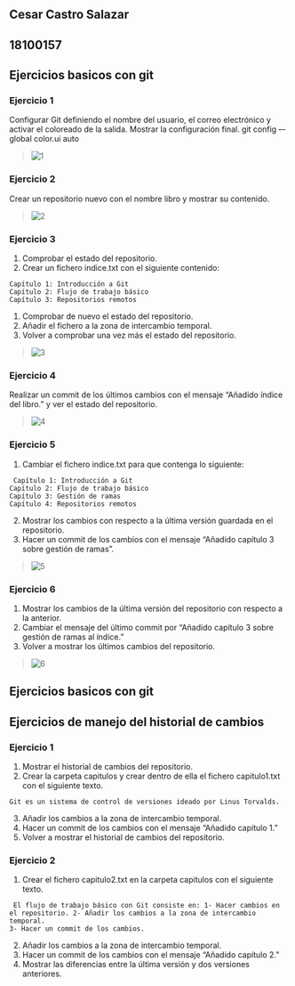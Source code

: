 ## Cesar Castro Salazar ##
## 18100157 ##
## Ejercicios basicos con git ##
### Ejercicio 1 ###
Configurar Git definiendo el nombre del usuario, el correo electrónico y activar el coloreado de la salida. Mostrar la configuración final.
git config –-global color.ui auto
> ![1](https://user-images.githubusercontent.com/78839789/190549823-bc5c576a-3bab-4354-944e-b40305a3b2fa.png)
### Ejercicio 2 ###
Crear un repositorio nuevo con el nombre libro y mostrar su contenido.
> ![2](https://user-images.githubusercontent.com/78839789/190550041-cbbdea7f-5a82-48e2-aa3d-3bff066a2961.png)
### Ejercicio 3 ###
1. Comprobar el estado del repositorio.
2. Crear un fichero indice.txt con el siguiente contenido:
<pre><code>Capítulo 1: Introducción a Git
Capítulo 2: Flujo de trabajo básico
Capítulo 3: Repositorios remotos</pre></code>
1. Comprobar de nuevo el estado del repositorio.
2. Añadir el fichero a la zona de intercambio temporal.
3. Volver a comprobar una vez más el estado del repositorio.
> ![3](https://user-images.githubusercontent.com/78839789/190550169-f253bd40-e282-4b04-9cd5-a059f0fbd40e.png)
### Ejercicio 4 ###
Realizar un commit de los últimos cambios con el mensaje “Añadido índice del libro.” y ver el estado del repositorio.
> ![4](https://user-images.githubusercontent.com/78839789/190550234-03458947-7e23-494c-b1f3-73b5fa6393c9.png)
### Ejercicio 5 ###
1. Cambiar el fichero indice.txt para que contenga lo siguiente:
<pre><code> Capítulo 1: Introducción a Git
Capítulo 2: Flujo de trabajo básico
Capítulo 3: Gestión de ramas
Capítulo 4: Repositorios remotos </pre></code>
2. Mostrar los cambios con respecto a la última versión guardada en el repositorio.
3. Hacer un commit de los cambios con el mensaje “Añadido capítulo 3 sobre gestión de ramas”.
> ![5](https://user-images.githubusercontent.com/78839789/190550322-f0be18b5-533d-44c4-ac9a-e2a9cae28467.png)
### Ejercicio 6 ###
1. Mostrar los cambios de la última versión del repositorio con respecto a la anterior.
2. Cambiar el mensaje del último commit por “Añadido capítulo 3 sobre gestión de ramas al índice.”
3. Volver a mostrar los últimos cambios del repositorio.
> ![6](https://user-images.githubusercontent.com/78839789/190550411-68d2acc1-d465-4a6e-ad24-e94b3b4f3447.png)

## Ejercicios basicos con git ##
## Ejercicios de manejo del historial de cambios ##
### Ejercicio 1 ###
1. Mostrar el historial de cambios del repositorio.
2. Crear la carpeta capitulos y crear dentro de ella el fichero capitulo1.txt con el siguiente texto.
<pre><code>Git es un sistema de control de versiones ideado por Linus Torvalds.</pre></code>
3. Añadir los cambios a la zona de intercambio temporal.
4. Hacer un commit de los cambios con el mensaje “Añadido capítulo 1.”
5. Volver a mostrar el historial de cambios del repositorio.
### Ejercicio 2 ###
1. Crear el fichero capitulo2.txt en la carpeta capitulos con el siguiente texto.
<pre><code> El flujo de trabajo básico con Git consiste en: 1- Hacer cambios en 
el repositorio. 2- Añadir los cambios a la zona de intercambio temporal. 
3- Hacer un commit de los cambios. </pre></code>
2. Añadir los cambios a la zona de intercambio temporal.
3. Hacer un commit de los cambios con el mensaje “Añadido capítulo 2.”
4. Mostrar las diferencias entre la última versión y dos versiones anteriores.
